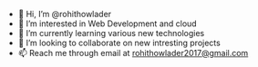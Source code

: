 - 👋 Hi, I’m @rohithowlader
- 👀 I’m interested in Web Development and cloud
- 🌱 I’m currently learning various new technologies 
- 💞️ I’m looking to collaborate on new intresting projects
- 📫 Reach me through email at rohithowlader2017@gmail.com

<!---
rohithowlader/rohithowlader is a ✨ special ✨ repository because its `README.md` (this file) appears on your GitHub profile.
You can click the Preview link to take a look at your changes.
--->
